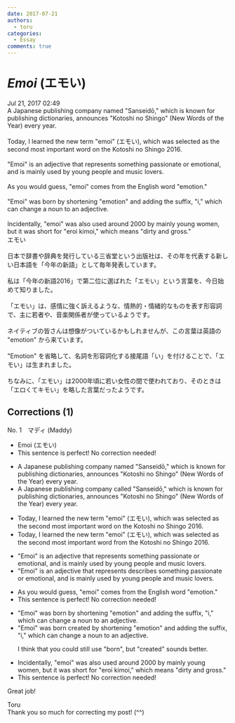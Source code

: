 ```yaml
---
date: 2017-07-21
authors:
  - toru
categories:
  - Essay
comments: true
---
```


# <strong><em>Emoi</strong></em> (エモい)
<div class="date">Jul 21, 2017 02:49</div>
<div id="post"><div id="body_show_ori">
A Japanese publishing company named "Sanseidō," which is known for publishing dictionaries, announces "Kotoshi no Shingo" (New Words of the Year) every year.<br/><br/>Today, I learned the new term "emoi" (エモい), which was selected as the second most important word on the Kotoshi no Shingo 2016.<br/><br/>"Emoi" is an adjective that represents something passionate or emotional, and is mainly used by young people and music lovers.<br/><br/>As you would guess, "emoi" comes from the English word "emotion."<br/><br/>"Emoi" was born by shortening "emotion" and adding the suffix, "i," which can change a noun to an adjective.<br/><br/>Incidentally, "emoi" was also used around 2000 by mainly young women, but it was short for "eroi kimoi," which means "dirty and gross."
</div></div>

<!-- more -->

<div id="post_ja"><div id="body_show_mo">
エモい<br/><br/>日本で辞書や辞典を発行している三省堂という出版社は、その年を代表する新しい日本語を「今年の新語」として毎年発表しています。<br/><br/>私は「今年の新語2016」で第二位に選ばれた「エモい」という言葉を、今日始めて知りました。<br/><br/>「エモい」は、感情に強く訴えるような、情熱的・情緒的なものを表す形容詞で、主に若者や、音楽関係者が使っているようです。<br/><br/>ネイティブの皆さんは想像がついているかもしれませんが、この言葉は英語の "emotion" から来ています。<br/><br/>"Emotion" を省略して、名詞を形容詞化する接尾語「い」を付けることで、「エモい」は生まれました。<br/><br/>ちなみに、「エモい」は2000年頃に若い女性の間で使われており、そのときは「エロくてキモい」を略した言葉だったようです。
</div></div>

## Corrections (1)
<div id="block"><div class="first_name"> No. 1　<span class="just_name">マディ (Maddy)</span></div><div id="block2">
<ul class="correction_field">
<li class="incorrect">Emoi (エモい)</li>
<li class="corrected perfect">This sentence is perfect! No correction needed!</li>
</ul>
<ul class="correction_field">
<li class="incorrect">A Japanese publishing company named "Sanseidō," which is known for publishing dictionaries, announces "Kotoshi no Shingo" (New Words of the Year) every year.</li>
<li class="corrected correct">
A Japanese publishing company <span class="f_red">called</span> "Sanseidō," which is known for publishing dictionaries, announces "Kotoshi no Shingo" (New Words of the Year) every year.
</li>
</ul>
<ul class="correction_field">
<li class="incorrect">Today, I learned the new term "emoi" (エモい), which was selected as the second most important word on the Kotoshi no Shingo 2016.</li>
<li class="corrected correct">
Today, I learned the new term "emoi" (エモい), which was selected as the second most important word <span class="f_red">from </span>the Kotoshi no Shingo 2016.
</li>
</ul>
<ul class="correction_field">
<li class="incorrect">"Emoi" is an adjective that represents something passionate or emotional, and is mainly used by young people and music lovers.</li>
<li class="corrected correct">
"Emoi" is an adjective that <span class="f_gray"><span class="sline">represents</span></span> <span class="f_red">describes </span>something passionate or emotional, and is mainly used by young people and music lovers.
</li>
</ul>
<ul class="correction_field">
<li class="incorrect">As you would guess, "emoi" comes from the English word "emotion."</li>
<li class="corrected perfect">This sentence is perfect! No correction needed!</li>
</ul>
<ul class="correction_field">
<li class="incorrect">"Emoi" was born by shortening "emotion" and adding the suffix, "i," which can change a noun to an adjective.</li>
<li class="corrected correct">
"Emoi" was <span class="sline">born</span> <span class="f_red">created </span>by shortening "emotion" and adding the suffix, "i," which can change a noun to an adjective.
<p class="correction_comment">I think that you could still use "born", but "created" sounds better.</p>
</li>
</ul>
<ul class="correction_field">
<li class="incorrect">Incidentally, "emoi" was also used around 2000 by mainly young women, but it was short for "eroi kimoi," which means "dirty and gross."</li>
<li class="corrected perfect">This sentence is perfect! No correction needed!</li>
</ul>
<p class="comment_small">
 Great job!
</p>

</div><div class="name"><span class="just_name">Toru</span><br>
Thank you so much for correcting my post! (^^)
</div>
</div>
